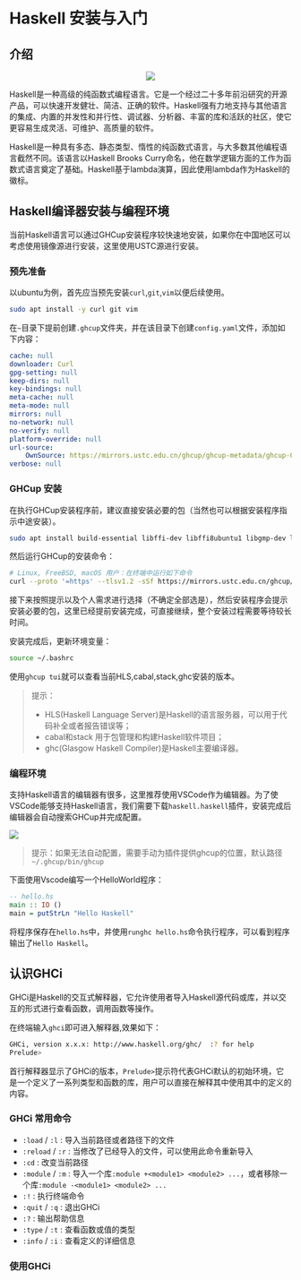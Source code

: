 # Haskell 安装与入门

## 介绍

<center>

![](/_static/haskell-logo.svg)

</center>

Haskell是一种高级的纯函数式编程语言。它是一个经过二十多年前沿研究的开源产品，可以快速开发健壮、简洁、正确的软件。Haskell强有力地支持与其他语言的集成、内置的并发性和并行性、调试器、分析器、丰富的库和活跃的社区，使它更容易生成灵活、可维护、高质量的软件。

Haskell是一种具有多态、静态类型、惰性的纯函数式语言，与大多数其他编程语言截然不同。该语言以Haskell Brooks Curry命名，他在数学逻辑方面的工作为函数式语言奠定了基础。Haskell基于lambda演算，因此使用lambda作为Haskell的徽标。
 
## Haskell编译器安装与编程环境

当前Haskell语言可以通过GHCup安装程序较快速地安装，如果你在中国地区可以考虑使用镜像源进行安装，这里使用USTC源进行安装。

### 预先准备

以ubuntu为例，首先应当预先安装`curl`,`git`,`vim`以便后续使用。

```bash
sudo apt install -y curl git vim
```

在`~`目录下提前创建`.ghcup`文件夹，并在该目录下创建`config.yaml`文件，添加如下内容：

```yaml
cache: null
downloader: Curl
gpg-setting: null
keep-dirs: null
key-bindings: null
meta-cache: null
meta-mode: null
mirrors: null
no-network: null
no-verify: null
platform-override: null
url-source:
    OwnSource: https://mirrors.ustc.edu.cn/ghcup/ghcup-metadata/ghcup-0.0.7.yaml
verbose: null
```

### GHCup 安装

在执行GHCup安装程序前，建议直接安装必要的包（当然也可以根据安装程序指示中途安装）。

```bash
sudo apt install build-essential libffi-dev libffi8ubuntu1 libgmp-dev libgmp10 libncurses-dev libncurses5 libtinfo5
```

然后运行GHCup的安装命令：

```bash
# Linux, FreeBSD, macOS 用户：在终端中运行如下命令
curl --proto '=https' --tlsv1.2 -sSf https://mirrors.ustc.edu.cn/ghcup/sh/bootstrap-haskell | BOOTSTRAP_HASKELL_YAML=https://mirrors.ustc.edu.cn/ghcup/ghcup-metadata/ghcup-0.0.7.yaml sh
```

接下来按照提示以及个人需求进行选择（不确定全部选是），然后安装程序会提示安装必要的包，这里已经提前安装完成，可直接继续，整个安装过程需要等待较长时间。

安装完成后，更新环境变量：

```bash
source ~/.bashrc
```

使用`ghcup tui`就可以查看当前HLS,cabal,stack,ghc安装的版本。

> 提示： 
> - HLS(Haskell Language Server)是Haskell的语言服务器，可以用于代码补全或者报告错误等；
> - cabal和stack 用于包管理和构建Haskell软件项目； 
> - ghc(Glasgow Haskell Compiler)是Haskell主要编译器。

### 编程环境

支持Haskell语言的编辑器有很多，这里推荐使用VSCode作为编辑器。为了使VSCode能够支持Haskell语言，我们需要下载`haskell.haskell`插件，安装完成后编辑器会自动搜索GHCup并完成配置。

![](/_static/vscode.png)

> 提示：如果无法自动配置，需要手动为插件提供ghcup的位置，默认路径`~/.ghcup/bin/ghcup`

下面使用Vscode编写一个HelloWorld程序：

```haskell
-- hello.hs
main :: IO ()
main = putStrLn "Hello Haskell"
```

将程序保存在`hello.hs`中，并使用`runghc hello.hs`命令执行程序，可以看到程序输出了`Hello Haskell`。

## 认识GHCi

GHCi是Haskell的交互式解释器，它允许使用者导入Haskell源代码或库，并以交互的形式进行查看函数，调用函数等操作。

在终端输入`ghci`即可进入解释器,效果如下：

```bash
GHCi, version x.x.x: http://www.haskell.org/ghc/  :? for help
Prelude> 
```

首行解释器显示了GHCi的版本，`Prelude>`提示符代表GHCi默认的初始环境，它是一个定义了一系列类型和函数的库，用户可以直接在解释其中使用其中的定义的内容。

### GHCi 常用命令

- `:load` / `:l` :  导入当前路径或者路径下的文件
- `:reload` / `:r` : 当修改了已经导入的文件，可以使用此命令重新导入
- `:cd` : 改变当前路径
- `:module` / `:m` : 导入一个库`:module +<module1> <module2> ...`，或者移除一个库`:module -<module1> <module2> ...`
- `:!` : 执行终端命令
- `:quit` / `:q` : 退出GHCi
- `:?` : 输出帮助信息
- `:type` / `:t` : 查看函数或值的类型
- `:info` / `:i` : 查看定义的详细信息

### 使用GHCi






